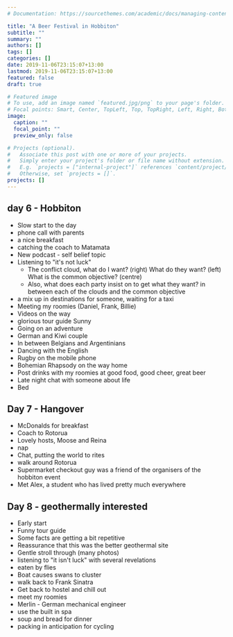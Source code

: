 ```yaml
---
# Documentation: https://sourcethemes.com/academic/docs/managing-content/

title: "A Beer Festival in Hobbiton"
subtitle: ""
summary: ""
authors: []
tags: []
categories: []
date: 2019-11-06T23:15:07+13:00
lastmod: 2019-11-06T23:15:07+13:00
featured: false
draft: true

# Featured image
# To use, add an image named `featured.jpg/png` to your page's folder.
# Focal points: Smart, Center, TopLeft, Top, TopRight, Left, Right, BottomLeft, Bottom, BottomRight.
image:
  caption: ""
  focal_point: ""
  preview_only: false

# Projects (optional).
#   Associate this post with one or more of your projects.
#   Simply enter your project's folder or file name without extension.
#   E.g. `projects = ["internal-project"]` references `content/project/deep-learning/index.md`.
#   Otherwise, set `projects = []`.
projects: []
---
```


## day 6 - Hobbiton

- Slow start to the day
- phone call with parents
- a nice breakfast
- catching the coach to Matamata
- New podcast - self belief topic
- Listening to "it's not luck" 
  - The conflict cloud, what do I want? (right) What do they want? (left) What is the common objective? (centre)
  - Also, what does each party insist on to get what they want? in between each of the clouds and the common objective
- a mix up in destinations for someone, waiting for a taxi
- Meeting my roomies (Daniel, Frank, Billie)
- Videos on the way
- glorious tour guide Sunny
- Going on an adventure
- German and Kiwi couple
- In between Belgians and Argentinians
- Dancing with the English
- Rugby on the mobile phone
- Bohemian Rhapsody on the way home
- Post drinks with my roomies at good food, good cheer, great beer
- Late night chat with someone about life
- Bed

## Day 7 - Hangover

- McDonalds for breakfast
- Coach to Rotorua
- Lovely hosts, Moose and Reina
- nap
- Chat, putting the world to rites
- walk around Rotorua
- Supermarket checkout guy was a friend of the organisers of the hobbiton event
- Met Alex, a student who has lived pretty much everywhere

## Day 8 - geothermally interested

- Early start
- Funny tour guide
- Some facts are getting a bit repetitive
- Reassurance that this was the better geothermal site
- Gentle stroll through (many photos)
- listening to "it isn't luck" with several revelations
- eaten by flies
- Boat causes swans to cluster
- walk back to Frank Sinatra
- Get back to hostel and chill out
- meet my roomies
- Merlin - German mechanical engineer
- use the built in spa
- soup and bread for dinner
- packing in anticipation for cycling